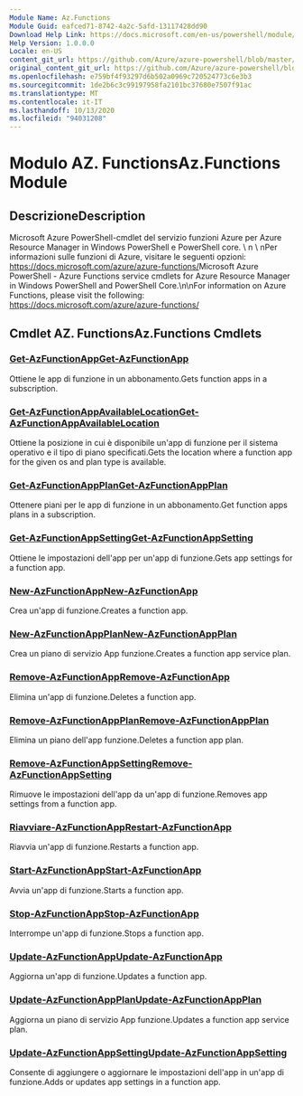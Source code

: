 ```yaml
---
Module Name: Az.Functions
Module Guid: eafced71-8742-4a2c-5afd-13117428dd90
Download Help Link: https://docs.microsoft.com/en-us/powershell/module/az.functions
Help Version: 1.0.0.0
Locale: en-US
content_git_url: https://github.com/Azure/azure-powershell/blob/master/src/Functions/help/Az.Functions.md
original_content_git_url: https://github.com/Azure/azure-powershell/blob/master/src/Functions/help/Az.Functions.md
ms.openlocfilehash: e759bf4f93297d6b502a0969c720524773c6e3b3
ms.sourcegitcommit: 1de2b6c3c99197958fa2101bc37680e7507f91ac
ms.translationtype: MT
ms.contentlocale: it-IT
ms.lasthandoff: 10/13/2020
ms.locfileid: "94031208"
---
```

# <span data-ttu-id="89290-101">Modulo AZ. Functions</span><span class="sxs-lookup"><span data-stu-id="89290-101">Az.Functions Module</span></span>
## <span data-ttu-id="89290-102">Descrizione</span><span class="sxs-lookup"><span data-stu-id="89290-102">Description</span></span>
<span data-ttu-id="89290-103">Microsoft Azure PowerShell-cmdlet del servizio funzioni Azure per Azure Resource Manager in Windows PowerShell e PowerShell core. \ n \ nPer informazioni sulle funzioni di Azure, visitare le seguenti opzioni: https://docs.microsoft.com/azure/azure-functions/</span><span class="sxs-lookup"><span data-stu-id="89290-103">Microsoft Azure PowerShell - Azure Functions service cmdlets for Azure Resource Manager in Windows PowerShell and PowerShell Core.\n\nFor information on Azure Functions, please visit the following: https://docs.microsoft.com/azure/azure-functions/</span></span>

## <span data-ttu-id="89290-104">Cmdlet AZ. Functions</span><span class="sxs-lookup"><span data-stu-id="89290-104">Az.Functions Cmdlets</span></span>
### [<span data-ttu-id="89290-105">Get-AzFunctionApp</span><span class="sxs-lookup"><span data-stu-id="89290-105">Get-AzFunctionApp</span></span>](Get-AzFunctionApp.md)
<span data-ttu-id="89290-106">Ottiene le app di funzione in un abbonamento.</span><span class="sxs-lookup"><span data-stu-id="89290-106">Gets function apps in a subscription.</span></span>

### [<span data-ttu-id="89290-107">Get-AzFunctionAppAvailableLocation</span><span class="sxs-lookup"><span data-stu-id="89290-107">Get-AzFunctionAppAvailableLocation</span></span>](Get-AzFunctionAppAvailableLocation.md)
<span data-ttu-id="89290-108">Ottiene la posizione in cui è disponibile un'app di funzione per il sistema operativo e il tipo di piano specificati.</span><span class="sxs-lookup"><span data-stu-id="89290-108">Gets the location where a function app for the given os and plan type is available.</span></span>

### [<span data-ttu-id="89290-109">Get-AzFunctionAppPlan</span><span class="sxs-lookup"><span data-stu-id="89290-109">Get-AzFunctionAppPlan</span></span>](Get-AzFunctionAppPlan.md)
<span data-ttu-id="89290-110">Ottenere piani per le app di funzione in un abbonamento.</span><span class="sxs-lookup"><span data-stu-id="89290-110">Get function apps plans in a subscription.</span></span>

### [<span data-ttu-id="89290-111">Get-AzFunctionAppSetting</span><span class="sxs-lookup"><span data-stu-id="89290-111">Get-AzFunctionAppSetting</span></span>](Get-AzFunctionAppSetting.md)
<span data-ttu-id="89290-112">Ottiene le impostazioni dell'app per un'app di funzione.</span><span class="sxs-lookup"><span data-stu-id="89290-112">Gets app settings for a function app.</span></span>

### [<span data-ttu-id="89290-113">New-AzFunctionApp</span><span class="sxs-lookup"><span data-stu-id="89290-113">New-AzFunctionApp</span></span>](New-AzFunctionApp.md)
<span data-ttu-id="89290-114">Crea un'app di funzione.</span><span class="sxs-lookup"><span data-stu-id="89290-114">Creates a function app.</span></span>

### [<span data-ttu-id="89290-115">New-AzFunctionAppPlan</span><span class="sxs-lookup"><span data-stu-id="89290-115">New-AzFunctionAppPlan</span></span>](New-AzFunctionAppPlan.md)
<span data-ttu-id="89290-116">Crea un piano di servizio App funzione.</span><span class="sxs-lookup"><span data-stu-id="89290-116">Creates a function app service plan.</span></span>

### [<span data-ttu-id="89290-117">Remove-AzFunctionApp</span><span class="sxs-lookup"><span data-stu-id="89290-117">Remove-AzFunctionApp</span></span>](Remove-AzFunctionApp.md)
<span data-ttu-id="89290-118">Elimina un'app di funzione.</span><span class="sxs-lookup"><span data-stu-id="89290-118">Deletes a function app.</span></span>

### [<span data-ttu-id="89290-119">Remove-AzFunctionAppPlan</span><span class="sxs-lookup"><span data-stu-id="89290-119">Remove-AzFunctionAppPlan</span></span>](Remove-AzFunctionAppPlan.md)
<span data-ttu-id="89290-120">Elimina un piano dell'app funzione.</span><span class="sxs-lookup"><span data-stu-id="89290-120">Deletes a function app plan.</span></span>

### [<span data-ttu-id="89290-121">Remove-AzFunctionAppSetting</span><span class="sxs-lookup"><span data-stu-id="89290-121">Remove-AzFunctionAppSetting</span></span>](Remove-AzFunctionAppSetting.md)
<span data-ttu-id="89290-122">Rimuove le impostazioni dell'app da un'app di funzione.</span><span class="sxs-lookup"><span data-stu-id="89290-122">Removes app settings from a function app.</span></span>

### [<span data-ttu-id="89290-123">Riavviare-AzFunctionApp</span><span class="sxs-lookup"><span data-stu-id="89290-123">Restart-AzFunctionApp</span></span>](Restart-AzFunctionApp.md)
<span data-ttu-id="89290-124">Riavvia un'app di funzione.</span><span class="sxs-lookup"><span data-stu-id="89290-124">Restarts a function app.</span></span>

### [<span data-ttu-id="89290-125">Start-AzFunctionApp</span><span class="sxs-lookup"><span data-stu-id="89290-125">Start-AzFunctionApp</span></span>](Start-AzFunctionApp.md)
<span data-ttu-id="89290-126">Avvia un'app di funzione.</span><span class="sxs-lookup"><span data-stu-id="89290-126">Starts a function app.</span></span>

### [<span data-ttu-id="89290-127">Stop-AzFunctionApp</span><span class="sxs-lookup"><span data-stu-id="89290-127">Stop-AzFunctionApp</span></span>](Stop-AzFunctionApp.md)
<span data-ttu-id="89290-128">Interrompe un'app di funzione.</span><span class="sxs-lookup"><span data-stu-id="89290-128">Stops a function app.</span></span>

### [<span data-ttu-id="89290-129">Update-AzFunctionApp</span><span class="sxs-lookup"><span data-stu-id="89290-129">Update-AzFunctionApp</span></span>](Update-AzFunctionApp.md)
<span data-ttu-id="89290-130">Aggiorna un'app di funzione.</span><span class="sxs-lookup"><span data-stu-id="89290-130">Updates a function app.</span></span>

### [<span data-ttu-id="89290-131">Update-AzFunctionAppPlan</span><span class="sxs-lookup"><span data-stu-id="89290-131">Update-AzFunctionAppPlan</span></span>](Update-AzFunctionAppPlan.md)
<span data-ttu-id="89290-132">Aggiorna un piano di servizio App funzione.</span><span class="sxs-lookup"><span data-stu-id="89290-132">Updates a function app service plan.</span></span>

### [<span data-ttu-id="89290-133">Update-AzFunctionAppSetting</span><span class="sxs-lookup"><span data-stu-id="89290-133">Update-AzFunctionAppSetting</span></span>](Update-AzFunctionAppSetting.md)
<span data-ttu-id="89290-134">Consente di aggiungere o aggiornare le impostazioni dell'app in un'app di funzione.</span><span class="sxs-lookup"><span data-stu-id="89290-134">Adds or updates app settings in a function app.</span></span>
